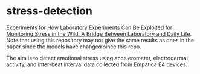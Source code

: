# stress-detection

Experiments for [How Laboratory Experiments Can Be Exploited for Monitoring Stress in the Wild: A Bridge Between Laboratory and Daily Life](https://www.mdpi.com/1424-8220/20/3/838/htm). Note that using this repository may not give the same results as ones in the paper since the models have changed since this repo.

The aim is to detect emotional stress using accelerometer, electrodermal activity, and inter-beat interval data collected from Empatica E4 devices.
